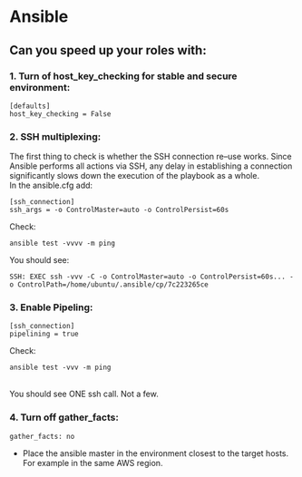 # Ansible

## Can you speed up your roles with:


### 1. Turn of host_key_checking for stable and secure environment:
```
[defaults]
host_key_checking = False
```


### 2. SSH multiplexing:

The first thing to check is whether the SSH connection re–use works. Since Ansible performs all actions via SSH, any delay in establishing a connection significantly slows down the execution of the playbook as a whole.
<br>In the ansible.cfg add:
```
[ssh_connection]
ssh_args = -o ControlMaster=auto -o ControlPersist=60s
```
Check: 
```
ansible test -vvvv -m ping
``` 
You should see: 
```
SSH: EXEC ssh -vvv -C -o ControlMaster=auto -o ControlPersist=60s... -o ControlPath=/home/ubuntu/.ansible/cp/7c223265ce
```


### 3. Enable Pipeling:
```
[ssh_connection]
pipelining = true
```
Check: 
```
ansible test -vvv -m ping
``` 
<br>You should see ONE ssh call. Not a few.


### 4. Turn off gather_facts:
```
gather_facts: no
```


- Place the ansible master in the environment closest to the target hosts. For example in the same AWS region.
